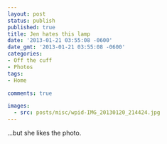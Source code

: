 ```yaml
---
layout: post
status: publish
published: true
title: Jen hates this lamp
date: '2013-01-21 03:55:08 -0600'
date_gmt: '2013-01-21 03:55:08 -0600'
categories:
- Off the cuff
- Photos
tags:
- Home

comments: true

images:
  - src: posts/misc/wpid-IMG_20130120_214424.jpg
---
```


...but she likes the photo.
